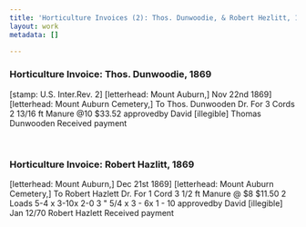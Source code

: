 ```yaml
---
title: 'Horticulture Invoices (2): Thos. Dunwoodie, & Robert Hezlitt, 1868'
layout: work
metadata: []

---
```

<div class="pages">
<div id="page-1381267">
<h3><a name="page-1381267">Horticulture Invoice: Thos. Dunwoodie, 1869 </a></h3>
<div class="page-content">
<p>[stamp: U.S. Inter.Rev. 2]<span class='line-break'> </span>[letterhead: Mount Auburn,] Nov 22nd 1869]<span class='line-break'> </span>[letterhead: Mount Auburn Cemetery,]<span class='line-break'> </span>To Thos. Dunwooden Dr.<span class='line-break'> </span>For 3 Cords 2 13/16 ft Manure @10 $33.52<span class='line-break'> </span>approvedby David [illegible] <span class='line-break'> </span>Thomas Dunwooden<span class='line-break'> </span>Received payment</p>
</div>
</div>
<br />
<div id="page-1381268">
<h3><a name="page-1381268">Horticulture Invoice: Robert Hazlitt, 1869</a></h3>
<div class="page-content">
<p>[letterhead: Mount Auburn,] Dec 21st 1869]<span class='line-break'> </span>[letterhead: Mount Auburn Cemetery,]<span class='line-break'> </span>To Robert Hazlett Dr.<span class='line-break'> </span>For 1 Cord 3 1/2 ft Manure @ $8 $11.50<span class='line-break'> </span>2 Loads 5-4 x 3-10x 2-0<span class='line-break'> </span>3 " 5/4 x 3 - 6x 1 - 10<span class='line-break'> </span>approvedby David [illegible] <span class='line-break'> </span>Jan 12/70<span class='line-break'> </span>Robert Hazlett<span class='line-break'> </span>Received payment</p>
</div>
</div>
<br />
</div>
